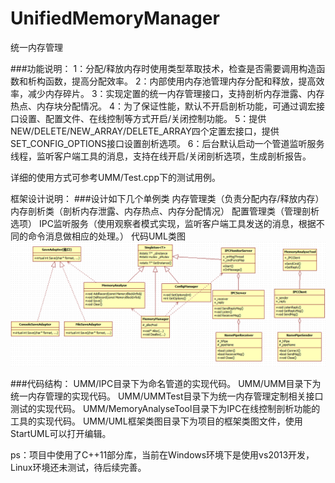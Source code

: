 # UnifiedMemoryManager
统一内存管理

###功能说明：
    1：分配/释放内存时使用类型萃取技术，检查是否需要调用构造函数和析构函数，提高分配效率。
    2：内部使用内存池管理内存分配和释放，提高效率，减少内存碎片。
    3：实现定置的统一内存管理接口，支持剖析内存泄露、内存热点、内存块分配情况。
    4：为了保证性能，默认不开启剖析功能，可通过调宏接口设置、配置文件、在线控制等方式开启/关闭控制功能。
    5：提供NEW/DELETE/NEW_ARRAY/DELETE_ARRAY四个定置宏接口，提供SET_CONFIG_OPTIONS接口设置剖析选项。
    6：后台默认启动一个管道监听服务线程，监听客户端工具的消息，支持在线开启/关闭剖析选项，生成剖析报告。

详细的使用方式可参考UMM/Test.cpp下的测试用例。

框架设计说明：
###设计如下几个单例类
        内存管理类（负责分配内存/释放内存）
        内存剖析类（剖析内存泄露、内存热点、内存分配情况）
        配置管理类（管理剖析选项）
        IPC监听服务（使用观察者模式实现，监听客户端工具发送的消息，根据不同的命令消息做相应的处理。）
代码UML类图
![image](https://github.com/changfeng777/UnifiedMemoryManager/raw/master/UMM/UMM.png)

###代码结构：
    UMM/IPC目录下为命名管道的实现代码。
    UMM/UMM目录下为统一内存管理的实现代码。
    UMM/UMMTest目录下为统一内存管理定制相关接口测试的实现代码。
    UMM/MemoryAnalyseTool目录下为IPC在线控制剖析功能的工具的实现代码。
    UMM/UML框架类图目录下为项目的框架类图文件，使用StartUML可以打开编辑。
    
ps：项目中使用了C++11部分库，当前在Windows环境下是使用vs2013开发，Linux环境还未测试，待后续完善。
